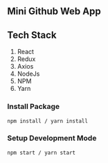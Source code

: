 ## Mini Github Web App

## Tech Stack

1. React
1. Redux 
1. Axios
1. NodeJs
1. NPM
1. Yarn

### Install Package

```
npm install / yarn install
```

### Setup Development Mode

```
npm start / yarn start
```
